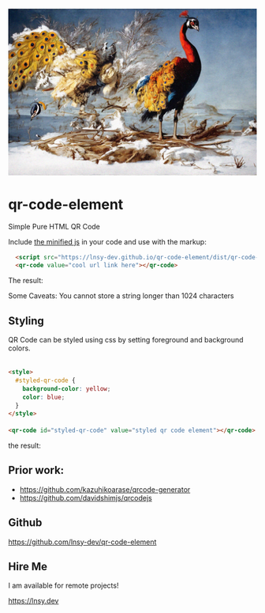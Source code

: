 ![Splash](./splash.jpg)

# qr-code-element
Simple Pure HTML QR Code

Include [the minified js](https://lnsy-dev.github.io/qr-code-element/dist/qr-code-element.min.js) in your code and use with the markup:

```HTML
  <script src="https://lnsy-dev.github.io/qr-code-element/dist/qr-code-element.min.js"></script>
  <qr-code value="cool url link here"></qr-code>
```

The result: 

<qr-code value="qr code element"></qr-code>

Some Caveats: You cannot store a string longer than 1024 characters

## Styling

QR Code can be styled using css by setting foreground and background colors. 

```html

<style>
  #styled-qr-code {
    background-color: yellow;
    color: blue;
  }
</style>

<qr-code id="styled-qr-code" value="styled qr code element"></qr-code>


```

the result:

<qr-code id="styled-qr-code" value="styled qr code element"></qr-code>


## Prior work:

- https://github.com/kazuhikoarase/qrcode-generator
- https://github.com/davidshimjs/qrcodejs

## Github
https://github.com/lnsy-dev/qr-code-element

## Hire Me

I am available for remote projects!

https://lnsy.dev
